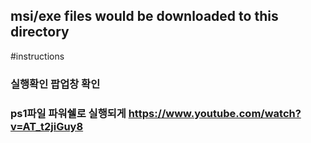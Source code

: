 ## msi/exe files would be downloaded to this directory

#instructions
### 실행확인 팝업창 확인 
### ps1파일 파워쉘로 실행되게 https://www.youtube.com/watch?v=AT_t2jiGuy8 